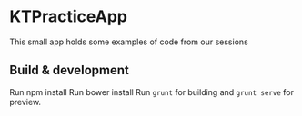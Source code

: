 # KTPracticeApp

This small app holds some examples of code from our sessions

## Build & development

Run npm install
Run bower install
Run `grunt` for building and `grunt serve` for preview.

